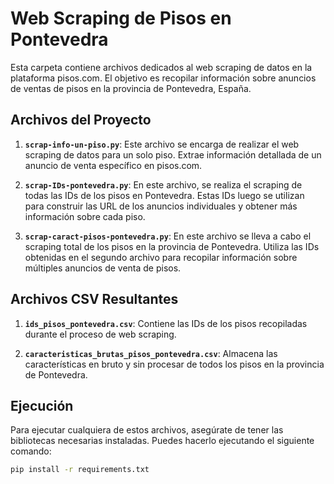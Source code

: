 # Web Scraping de Pisos en Pontevedra

Esta carpeta contiene archivos dedicados al web scraping de datos en la plataforma pisos.com. El objetivo es recopilar información sobre anuncios de ventas de pisos en la provincia de Pontevedra, España.

## Archivos del Proyecto

1. **`scrap-info-un-piso.py`**: Este archivo se encarga de realizar el web scraping de datos para un solo piso. Extrae información detallada de un anuncio de venta específico en pisos.com.

2. **`scrap-IDs-pontevedra.py`**: En este archivo, se realiza el scraping de todas las IDs de los pisos en Pontevedra. Estas IDs luego se utilizan para construir las URL de los anuncios individuales y obtener más información sobre cada piso.

3. **`scrap-caract-pisos-pontevedra.py`**: En este archivo se lleva a cabo el scraping total de los pisos en la provincia de Pontevedra. Utiliza las IDs obtenidas en el segundo archivo para recopilar información sobre múltiples anuncios de venta de pisos.

## Archivos CSV Resultantes

1. **`ids_pisos_pontevedra.csv`**: Contiene las IDs de los pisos recopiladas durante el proceso de web scraping.

2. **`caracteristicas_brutas_pisos_pontevedra.csv`**: Almacena las características en bruto y sin procesar de todos los pisos en la provincia de Pontevedra.

## Ejecución

Para ejecutar cualquiera de estos archivos, asegúrate de tener las bibliotecas necesarias instaladas. Puedes hacerlo ejecutando el siguiente comando:

```bash
pip install -r requirements.txt
